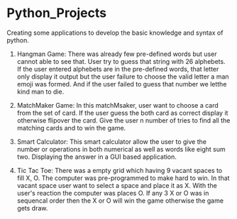 # Python_Projects
Creating some applications to develop the basic knowledge and syntax of python.

1. Hangman Game:
      There was already few pre-defined words but user cannot able to see that.  User try to guess that string with 26 alphebets.  If the user entered alphebets are in the pre-defined words, that letter only display it output but the user failure to choose the valid letter a man emoji was formed. And if the user failed to guess that number we letthe kind man to die.

2. MatchMaker Game:
      In this matchMsaker, user want to choose a card from the set of card. If the user guess the both card as correct display it otherwise flipover the card.  Give the user n number of tries to find all the matching cards and to win the game.


3. Smart Calculator:
      This smart calculator allow the user to give the number or operations in both numerical as well as words like eight sum two.  Displaying the answer in a GUI based application.
      
4. Tic Tac Toe:
      There was a empty grid which having 9 vacant spaces to fill X, O.  The computer was pre-programmed to make hard to win.  In that vacant space user want to select a space and place it as X.  With the user's reaction the computer was places O.  If any 3 X or O was in sequencal order then the X or O will win the game otherwise the game gets draw.
